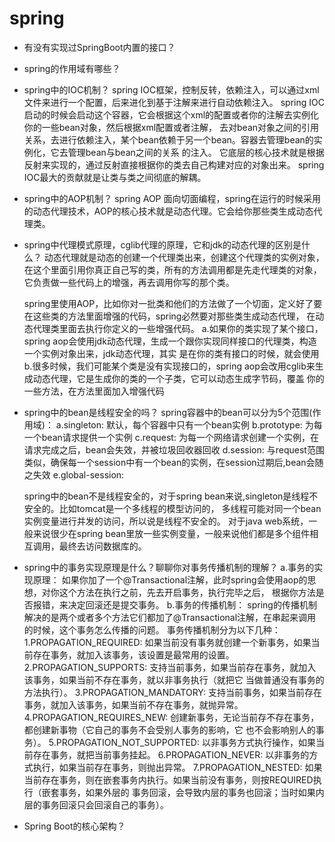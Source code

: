 # spring
- 有没有实现过SpringBoot内置的接口？

- spring的作用域有哪些？

- spring中的IOC机制？
  spring IOC框架，控制反转，依赖注入，可以通过xml文件来进行一个配置，后来进化到基于注解来进行自动依赖注入。
  spring IOC启动的时候会启动这个容器，它会根据这个xml的配置或者你的注解去实例化你的一些bean对象，然后根据xml配置或者注解，
  去对bean对象之间的引用关系，去进行依赖注入，某个bean依赖于另一个bean。容器去管理bean的实例化，它去管理bean与bean之间的关系
  的注入。
  它底层的核心技术就是根据反射来实现的，通过反射直接根据你的类去自己构建对应的对象出来。
  spring IOC最大的贡献就是让类与类之间彻底的解耦。

- spring中的AOP机制？
  spring AOP 面向切面编程，spring在运行的时候采用的动态代理技术，AOP的核心技术就是动态代理。它会给你那些类生成动态代理类。

- spring中代理模式原理，cglib代理的原理，它和jdk的动态代理的区别是什么？
  动态代理就是动态的创建一个代理类出来，创建这个代理类的实例对象，在这个里面引用你真正自己写的类，所有的方法调用都是先走代理类的对象，
  它负责做一些代码上的增强，再去调用你写的那个类。

  spring里使用AOP，比如你对一批类和他们的方法做了一个切面，定义好了要在这些类的方法里面增强的代码，spring必然要对那些类生成动态代理，
  在动态代理类里面去执行你定义的一些增强代码。
  a.如果你的类实现了某个接口，spring aop会使用jdk动态代理，生成一个跟你实现同样接口的代理类，构造一个实例对象出来，jdk动态代理，其实
    是在你的类有接口的时候，就会使用
  b.很多时候，我们可能某个类是没有实现接口的，spring aop会改用cglib来生成动态代理，它是生成你的类的一个子类，它可以动态生成字节码，覆盖
    你的一些方法，在方法里面加入增强代码

- spring中的bean是线程安全的吗？
  spring容器中的bean可以分为5个范围(作用域)：
  a.singleton: 默认，每个容器中只有一个bean实例
  b.prototype: 为每一个bean请求提供一个实例
  c.request: 为每一个网络请求创建一个实例，在请求完成之后，bean会失效，并被垃圾回收器回收
  d.session: 与request范围类似，确保每一个session中有一个bean的实例，在session过期后,bean会随之失效
  e.global-session:

  spring中的bean不是线程安全的，对于spring bean来说,singleton是线程不安全的。比如tomcat是一个多线程的模型访问的，
  多线程可能对同一个bean实例变量进行并发的访问，所以说是线程不安全的。
  对于java web系统，一般来说很少在spring bean里放一些实例变量，一般来说他们都是多个组件相互调用，最终去访问数据库的。

- spring中的事务实现原理是什么？聊聊你对事务传播机制的理解？
  a.事务的实现原理：
    如果你加了一个@Transactional注解，此时spring会使用aop的思想，对你这个方法在执行之前，先去开启事务，执行完毕之后，
    根据你方法是否报错，来决定回滚还是提交事务。
  b.事务的传播机制：
    spring的传播机制解决的是两个或者多个方法它们都加了@Transactional注解，在串起来调用的时候，这个事务怎么传播的问题。
    事务传播机制分为以下几种：
    1.PROPAGATION_REQUIRED: 如果当前没有事务就创建一个新事务，如果当前存在事务，就加入该事务，该设置是最常用的设置。
    2.PROPAGATION_SUPPORTS: 支持当前事务，如果当前存在事务，就加入该事务，如果当前不存在事务，就以非事务执行（就把它
      当做普通没有事务的方法执行）。
    3.PROPAGATION_MANDATORY: 支持当前事务，如果当前存在事务，就加入该事务，如果当前不存在事务，就抛异常。
    4.PROPAGATION_REQUIRES_NEW: 创建新事务，无论当前存不存在事务，都创建新事物（它自己的事务不会受别人事务的影响，它
      也不会影响别人的事务）。
    5.PROPAGATION_NOT_SUPPORTED: 以非事务方式执行操作，如果当前存在事务，就把当前事务挂起。
    6.PROPAGATION_NEVER: 以非事务的方式执行，如果当前存在事务，则抛出异常。
    7.PROPAGATION_NESTED: 如果当前存在事务，则在嵌套事务内执行。如果当前没有事务，则按REQUIRED执行（嵌套事务，如果外层的
      事务回滚，会导致内层的事务也回滚；当时如果内层的事务回滚只会回滚自己的事务）。

- Spring Boot的核心架构？
  
